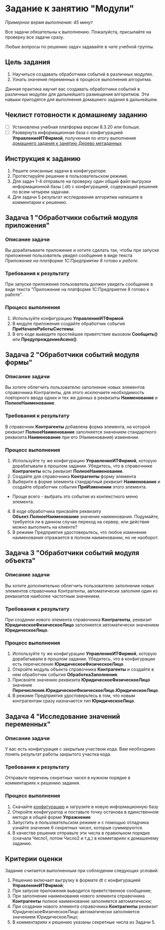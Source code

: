 # Задание к занятию "Модули"

*Примерное вермя выполнения: 45 минут*

Все задачи обязательны к выполнению. Пожалуйста, присылайте на проверку все задачи сразу.

Любые вопросы по решению задач задавайте в чате учебной группы.

## Цель задания

1. Научиться создавать обработчики событий в различных модулях.
2. Узнать значения переменных в процессе выполнения алгоритма.

Данная практика научит вас создавать обработчики событий в различных модулях для дальнейшего размещения алгоритмов. Эти навыки пригодятся для выполнения домашнего задания в дальнейшем.

## Чеклист готовности к домашнему заданию

- [ ] Установлена учебная платформа версии 8.3.20 или больше.
- [ ] Развернута информационная база с конфигурацией **УправлениеИТФирмой**, полученная по итогу выполнения [домашнего задания к занятию Дерево метаданных](/homework-1-3.md)

## Инструкция к заданию

1. Решите описанные задачи в конфигураторе.
2. Протестируйте решение в пользовательском режиме.
3. Для задач 1-4 отправьте на проверку один общий файл выгрузки информационной базы (.dt) с конфигурацией, содержащей решения по всем четырем задачам.
4. Для задачи 5 результат исследования алгоритма напишите в комментарии к решению.

## Задача 1 "Обработчики событий модуля приложения"

### Описание задачи
Вы дорабатываете приложение и хотите сделать так, чтобы при запуске приложения пользователь увидел сообщение в виде текста *Приложение на платформе 1С:Предприятие 8 готово к работе*.

### Требования к результату
При запуске приложения пользователь должен увидеть сообщение в виде текста "Приложение на платформе 1С:Предприятие 8 готово к работе".

### Процесс выполнения
1. Используйте конфигурацию **УправлениеИТФирмой**
2. В модуле приложения создайте обработчик события **ПриНачалеРаботыСистемы**.
3. В его коде выведите простейшее приветствие вызовом **Сообщить()** или **ПредупреждениеАсинх()**.

## Задача 2 "Обработчики событий модуля формы"

### Описание задачи
Вы хотите облегчить пользователю заполнение новых элементов справочника Контрагенты, для этого исключаете необходимость повторного ввода одних и тех же данных в реквизиты **Наименование** и **ПолноеНаименование**.

### Требования к результату
В справочник **Контрагенты** добавлена форма элемента, на которой реквизит **ПолноеНаименование** заполняется значением стандартного реквизита **Наименование** при его (Наименования) изменении.

### Процесс выполнения
1. Используйте ту же конфигурацию **УправлениеИТФирмой**, которую дорабатывали в прошлом задании. Убедитесь, что в справочнике **Контрагенты** есть реквизит **ПолноеНаименование**.
2. Создайте для справочника **Контрагенты** форму элемента
3. Выберите в форме элемента стандартный реквизит **Наименование** и создайте обработчик события **ПриИзменении** этого элемента.
  * Проще всего - выбрать это событие из контекстного меню элемента.
4. В коде обработчика присвойте реквизиту **Объект.ПолноеНаименование** значение наименования. Подумайте, требуется ли в данном случае переход на сервер, или действия можно выполнить на клиенте?
5. В режиме Предприятия удостоверьтесь, что любое изменение наименования отражается в полном наименовании, но не наоборот.

## Задача 3 "Обработчики событий модуля объекта"

### Описание задачи
Вы хотите дополнительно облегчить пользователю заполнение новых элементов справочника Контрагенты, автоматически заполняя один из реквизитов наиболее частотным значением.

### Требования к результату
При создании нового элемента справочника **Контрагенты**, реквизит **ЮридическоеФизическоеЛицо** заполняется автоматически значением **ЮридическоеЛицо**.

### Процесс выполнения
1. Используйте ту же конфигурацию **УправлениеИТФирмой**, которую дорабатывали в прошлом задании. Убедитесь, что в конфигурации есть перечисление **ЮридическоеФизическоеЛицо**.
2. Откройте модуль объекта справочника **Контрагенты** и создайте в нем обработчик события **ОбработкаЗаполнения**.
3. Присвойте значению реквизита **ЮридическоеФизическоеЛицо** значение **Перечисления.ЮридическоеФизическоеЛицо.ЮридическоеЛицо**.
4. В режиме Предприятия удостоверьтесь в том, что новым контрагентам сразу назначается тип **ЮридическоеЛицо**.

## Задача 4 "Исследование значений переменных"

### Описание задачи
У вас есть конфигурация с закрытым учаством кода. Вам необходимо понять результат работы закрытого участка кода.

### Требования к результату
Отправьте перечень секретных чисел в нужном порядке в комментариях к решению задания.

### Процесс выполнения
1. Скачайте [конфигурацию](/homework-2-1.cf) и загрузите в новую информационную базу
2. Откройте конфигуратор и поставьте точку останова в единственном методе в общей форме **Упражнение**
3. Запустить в пользовательском режиме и с помощью отладчика узнайте значение 6 секретных чисел, которые суммируются.
4. В качестве решения отправьте эти числа в правильном порядке (сначала Число1, потом Число2 и т.д.) в комметариях к домашенему заданию.

## Критерии оценки

Задание считается выполненным при соблюдении следующих условий:
1. Решению включает выгрузку в формате dt с конфигурацией **УправлениеИТФирмой**;
2. При запуске приложения выводится приветственное сообщение;
3. При заполнении наименования нового элемента справочника **Контрагенты** полное наименование заполняется автоматически;
4. При создании нового элемента справочника **Контрагенты** реквизит ЮридическоеФизическоеЛицо автоматически заполняется значением ЮридическоеЛицо;
5. В комментариях к решению указаны секретные числа из Задачи 5.